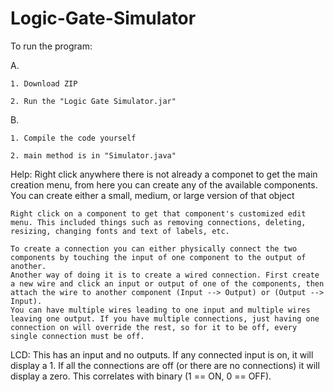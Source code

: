 # Logic-Gate-Simulator

To run the program:

  A.
  
    1. Download ZIP
    
    2. Run the "Logic Gate Simulator.jar"
    
  B.
  
    1. Compile the code yourself
    
    2. main method is in "Simulator.java"
    


Help:
	Right click anywhere there is not already a componet to get the main creation menu, from here you can create any of the available components. You can create either a small, medium, or large version of that object
	
	Right click on a component to get that component's customized edit menu. This included things such as removing connections, deleting, resizing, changing fonts and text of labels, etc.
	
	To create a connection you can either physically connect the two components by touching the input of one component to the output of another. 
	Another way of doing it is to create a wired connection. First create a new wire and click an input or output of one of the components, then attach the wire to another component (Input --> Output) or (Output --> Input).
	You can have multiple wires leading to one input and multiple wires leaving one output. If you have multiple connections, just having one connection on will override the rest, so for it to be off, every single connection must be off.
	
LCD:
	This has an input and no outputs. If any connected input is on, it will display a 1. If all the connections are off (or there are no connections) it will display a zero. This correlates with binary (1 == ON, 0 == OFF).
	
